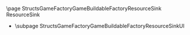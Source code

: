 \page StructsGameFactoryGameBuildableFactoryResourceSink ResourceSink
- \subpage StructsGameFactoryGameBuildableFactoryResourceSinkUI
